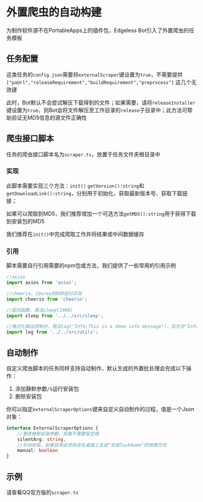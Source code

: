 # 外置爬虫的自动构建

为制作软件源不在PortableApps上的插件包，Edgeless Bot引入了外置爬虫的任务模板

## 任务配置

这类任务的`config.json`需要将`externalScraper`键设置为`true`，不需要提供`["paUrl","releaseRequirement","buildRequirement","preprocess"]`
这几个无效键

此时，Bot默认不会尝试解压下载得到的文件；如果需要，请将`releaseInstaller`键设置为`true`，则Bot会将文件解压至工作目录的`release`子目录中；此方法可帮助验证无MD5信息的源文件正确性

## 爬虫接口脚本

任务的爬虫接口脚本名为`scraper.ts`，放置于任务文件夹根目录中

### 实现

此脚本需要实现三个方法：`init()` `getVersion():string`和`getDownloadLink():string`，分别用于初始化、获取最新版本号、获取下载链接；

如果可以爬取到MD5，我们推荐增加一个可选方法`getMD5():string`用于获得下载到安装包的MD5

我们推荐在`init()`中完成爬取工作并将结果或中间数据缓存

### 引用

脚本需要自行引用需要的npm包或方法，我们提供了一些常用的引用示例

```javascript
//axios
import axios from 'axios';

//cheerio，jQurey的DOM部分实现
import cheerio from 'cheerio';

//延时函数，用法sleep(1000)
import sleep from '../../src/sleep';

//格式化输出控制台，用法log("Info:This is a demo info message")，仅允许"Info"、"Warning"、"Error"三种开头
import log from '../../src/utils';
```

## 自动制作

自定义爬虫脚本的任务同样支持自动制作，默认生成的外置批处理会完成以下操作：

1. 添加静默参数`/S`运行安装包
2. 删除安装包

你可以指定`externalScraperOptions`键来自定义自动制作的过程，值是一个Json对象：

```typescript
interface ExternalScraperOptions {
    //更改静默安装参数，前面不需要留空格
    silentArg: string,
    //手动安装，如果启用此项则会在桌面上生成"安装TaskName"的快捷方式
    manual: boolean
}
```

## 示例

请查看QQ官方版的`scraper.ts`